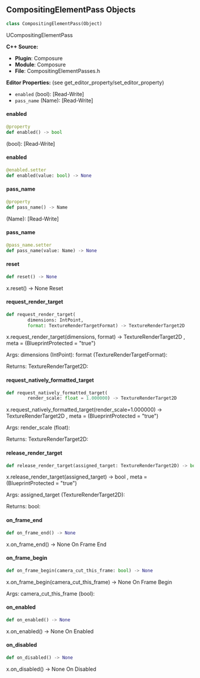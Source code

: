 ## CompositingElementPass Objects

```python
class CompositingElementPass(Object)
```

UCompositingElementPass

**C++ Source:**

- **Plugin**: Composure
- **Module**: Composure
- **File**: CompositingElementPasses.h

**Editor Properties:** (see get_editor_property/set_editor_property)

- ``enabled`` (bool):  [Read-Write]
- ``pass_name`` (Name):  [Read-Write]

<a id="unreal.CompositingElementPass.enabled"></a>

#### enabled

```python
@property
def enabled() -> bool
```

(bool):  [Read-Write]

<a id="unreal.CompositingElementPass.enabled"></a>

#### enabled

```python
@enabled.setter
def enabled(value: bool) -> None
```

<a id="unreal.CompositingElementPass.pass_name"></a>

#### pass_name

```python
@property
def pass_name() -> Name
```

(Name):  [Read-Write]

<a id="unreal.CompositingElementPass.pass_name"></a>

#### pass_name

```python
@pass_name.setter
def pass_name(value: Name) -> None
```

<a id="unreal.CompositingElementPass.reset"></a>

#### reset

```python
def reset() -> None
```

x.reset() -> None
Reset

<a id="unreal.CompositingElementPass.request_render_target"></a>

#### request_render_target

```python
def request_render_target(
        dimensions: IntPoint,
        format: TextureRenderTargetFormat) -> TextureRenderTarget2D
```

x.request_render_target(dimensions, format) -> TextureRenderTarget2D
, meta = (BlueprintProtected = "true")

Args:
    dimensions (IntPoint): 
    format (TextureRenderTargetFormat): 

Returns:
    TextureRenderTarget2D:

<a id="unreal.CompositingElementPass.request_natively_formatted_target"></a>

#### request_natively_formatted_target

```python
def request_natively_formatted_target(
        render_scale: float = 1.000000) -> TextureRenderTarget2D
```

x.request_natively_formatted_target(render_scale=1.000000) -> TextureRenderTarget2D
, meta = (BlueprintProtected = "true")

Args:
    render_scale (float): 

Returns:
    TextureRenderTarget2D:

<a id="unreal.CompositingElementPass.release_render_target"></a>

#### release_render_target

```python
def release_render_target(assigned_target: TextureRenderTarget2D) -> bool
```

x.release_render_target(assigned_target) -> bool
, meta = (BlueprintProtected = "true")

Args:
    assigned_target (TextureRenderTarget2D): 

Returns:
    bool:

<a id="unreal.CompositingElementPass.on_frame_end"></a>

#### on_frame_end

```python
def on_frame_end() -> None
```

x.on_frame_end() -> None
On Frame End

<a id="unreal.CompositingElementPass.on_frame_begin"></a>

#### on_frame_begin

```python
def on_frame_begin(camera_cut_this_frame: bool) -> None
```

x.on_frame_begin(camera_cut_this_frame) -> None
On Frame Begin

Args:
    camera_cut_this_frame (bool):

<a id="unreal.CompositingElementPass.on_enabled"></a>

#### on_enabled

```python
def on_enabled() -> None
```

x.on_enabled() -> None
On Enabled

<a id="unreal.CompositingElementPass.on_disabled"></a>

#### on_disabled

```python
def on_disabled() -> None
```

x.on_disabled() -> None
On Disabled

<a id="unreal.CompositingElementInput"></a>